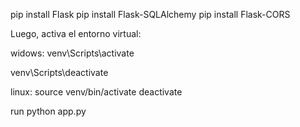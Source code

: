 pip install Flask
pip install Flask-SQLAlchemy
pip install Flask-CORS


Luego, activa el entorno virtual:

widows:
venv\Scripts\activate

venv\Scripts\deactivate


linux:
source venv/bin/activate
deactivate


run
python app.py

